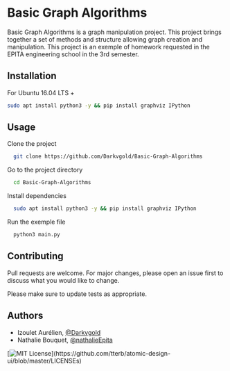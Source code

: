 # Basic Graph Algorithms


Basic Graph Algorithms is a graph manipulation project. This project brings together a set of methods and structure allowing graph creation and manipulation. This project is an exemple of homework requested in the EPITA engineering school in the 3rd semester. 

## Installation

For Ubuntu 16.04 LTS +

```bash
sudo apt install python3 -y && pip install graphviz IPython
```
    
## Usage

Clone the project

```bash
  git clone https://github.com/Darkvgold/Basic-Graph-Algorithms
```

Go to the project directory

```bash
  cd Basic-Graph-Algorithms
```

Install dependencies

```bash
  sudo apt install python3 -y && pip install graphviz IPython
```

Run the exemple file

```bash
  python3 main.py
```


## Contributing

Pull requests are welcome. For major changes, please open an issue first to discuss what you would like to change.

Please make sure to update tests as appropriate.


## Authors

- Izoulet Aurélien, [@Darkvgold](https://github.com/Darkvgold)
- Nathalie Bouquet, [@nathalieEpita](https://github.com/nathalieEpita)


[![MIT License](https://img.shields.io/apm/l/atomic-design-ui.svg?)](https://github.com/tterb/atomic-design-ui/blob/master/LICENSEs)

